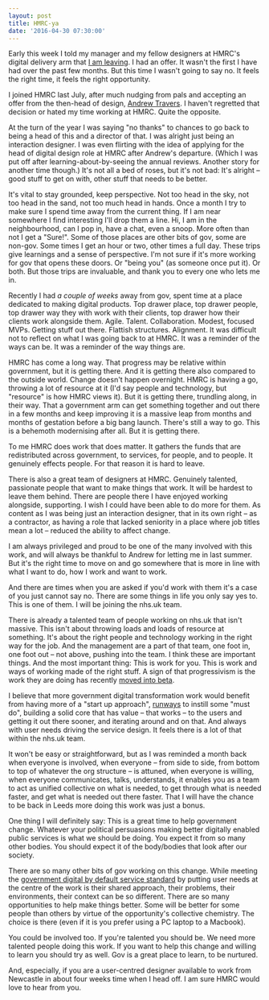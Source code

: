 ```yaml
---
layout: post
title: HMRC-ya
date: '2016-04-30 07:30:00'
---
```

Early this week I told my manager and my fellow designers at HMRC's digital delivery arm that [I am leaving](https://twitter.com/ermlikeyeah/status/725374078211727361). I had an offer. It wasn't the first I have had over the past few months. But this time I wasn't going to say no. It feels the right time, it feels the right opportunity.

I joined HMRC last July, after much nudging from pals and accepting an offer from the then-head of design, [Andrew Travers](http://trvrs.co). I haven't regretted that decision or hated my time working at HMRC. Quite the opposite.

At the turn of the year I was saying "no thanks" to chances to go back to being a head of this and a director of that. I was alright just being an interaction designer. I was even flirting with the idea of applying for the head of digital design role at HMRC after Andrew's departure. (Which I was put off after learning-about-by-seeing the annual reviews. Another story for another time though.) It's not all a bed of roses, but it's not bad: It's alright – good stuff to get on with, other stuff that needs to be better.

It's vital to stay grounded, keep perspective. Not too head in the sky, not too head in the sand, not too much head in hands. Once a month I try to make sure I spend time away from the current thing. If I am near somewhere I find interesting I'll drop them a line. Hi, I am in the neighbourhood, can I pop in, have a chat, even a snoop. More often than not I get a "Sure!". Some of those places are other bits of gov, some are non-gov. Some times I get an hour or two, other times a full day. These trips give learnings and a sense of perspective. I'm not sure if it's more working for gov that opens these doors. Or "being you" (as someone once put it). Or both. But those trips are invaluable, and thank you to every one who lets me in.

Recently I had *a couple of weeks* away from gov, spent time at a place dedicated to making digital products. Top drawer place, top drawer people, top drawer way they with work with their clients, top drawer how their clients work alongside them. Agile. Talent. Collaboration. Modest, focused MVPs. Getting stuff out there. Flattish structures. Alignment. It was difficult not to reflect on what I was going back to at HMRC. It was a reminder of the ways can be. It was a reminder of the way things are.

HMRC has come a long way. That progress may be relative within government, but it is getting there. And it is getting there also compared to the outside world. Change doesn't happen overnight. HMRC is having a go, throwing a lot of resource at it (I'd say people and technology, but "resource" is how HMRC views it). But it is getting there, trundling along, in their way. That a government arm can get something together and out there in a few months and keep improving it is a massive leap from months and months of gestation before a big bang launch. There's still a way to go. This is a behemoth modernising after all. But it is getting there.

To me HMRC does work that does matter. It gathers the funds that are redistributed across government, to services, for people, and to people. It genuinely effects people. For that reason it is hard to leave.

There is also a great team of designers at HMRC. Genuinely talented, passionate people that want to make things that work. It will be hardest to leave them behind. There are people there I have enjoyed working alongside, supporting. I wish I could have been able to do more for them. As content as I was being just an interaction designer, that in its own right – as a contractor, as having a role that lacked seniority in a place where job titles mean a lot – reduced the ability to affect change.

I am always privileged and proud to be one of the many involved with this work, and will always be thankful to Andrew for letting me in last summer. But it's the right time to move on and go somewhere that is more in line with what I want to do, how I work and want to work.

And there are times when you are asked if you'd work with them it's a case of you just cannot say no. There are some things in life you only say yes to. This is one of them. I will be joining the nhs.uk team.

There is already a talented team of people working on nhs.uk that isn't massive. This isn't about throwing loads and loads of resource at something. It's about the right people and technology working in the right way for the job. And the management are a part of that team, one foot in, one foot out – not above, pushing into the team. I think these are important things. And the most important thing: This is work for you. This is work and ways of working made of the right stuff. A sign of that progressivism is the work they are doing has recently [moved into beta](http://digital.nhs.uk/moving-to-beta).

I believe that more government digital transformation work would benefit from having more of a "start up approach", [runways](https://www.agileplannerapp.com/blog/building-agile-planner/how-long-is-your-startup-runway) to instill some "must do", building a solid core that has value – that works – to the users and getting it out there sooner, and iterating around and on that. And always with user needs driving the service design. It feels there is a lot of that within the nhs.uk team.

It won't be easy or straightforward, but as I was reminded a month back when everyone is involved, when everyone – from side to side, from bottom to top of whatever the org structure – is attuned, when everyone is willing, when everyone communicates, talks, understands, it enables you as a team to act as unified collective on what is needed, to get through what is needed faster, and get what is needed out there faster. That I will have the chance to be back in Leeds more doing this work was just a bonus.

One thing I will definitely say: This is a great time to help government change. Whatever your political persuasions making better digitally enabled public services is what we should be doing. You expect it from so many other bodies. You should expect it of the body/bodies that look after our society.

There are so many other bits of gov working on this change. While meeting the [government digital by default service standard](https://www.gov.uk/service-manual/digital-by-default) by putting user needs at the centre of the work is their shared approach, their problems, their environments, their context can be so different. There are so many opportunities to help make things better. Some will be better for some people than others by virtue of the opportunity's collective chemistry. The choice is there (even if it is you prefer using a PC laptop to a Macbook).

You could be involved too. If you're talented you should be. We need more talented people doing this work. If you want to help this change and willing to learn you should try as well. Gov is a great place to learn, to be nurtured.

And, especially, if you are a user-centred designer available to work from Newcastle in about four weeks time when I head off. I am sure HMRC would love to hear from you.
